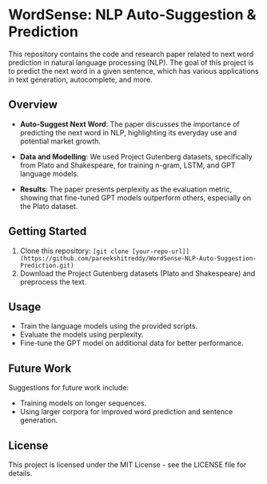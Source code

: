 # WordSense: NLP Auto-Suggestion & Prediction

This repository contains the code and research paper related to next word prediction in natural language processing (NLP). The goal of this project is to predict the next word in a given sentence, which has various applications in text generation, autocomplete, and more.

## Overview

- **Auto-Suggest Next Word**: The paper discusses the importance of predicting the next word in NLP, highlighting its everyday use and potential market growth.

- **Data and Modelling**: We used Project Gutenberg datasets, specifically from Plato and Shakespeare, for training n-gram, LSTM, and GPT language models.

- **Results**: The paper presents perplexity as the evaluation metric, showing that fine-tuned GPT models outperform others, especially on the Plato dataset.

## Getting Started

1. Clone this repository: `[git clone [your-repo-url]](https://github.com/pareekshitreddy/WordSense-NLP-Auto-Suggestion-Prediction.git)`
2. Download the Project Gutenberg datasets (Plato and Shakespeare) and preprocess the text.

## Usage

- Train the language models using the provided scripts.
- Evaluate the models using perplexity.
- Fine-tune the GPT model on additional data for better performance.

## Future Work

Suggestions for future work include:
- Training models on longer sequences.
- Using larger corpora for improved word prediction and sentence generation.

## License

This project is licensed under the MIT License - see the LICENSE file for details.
